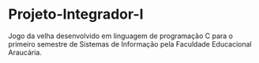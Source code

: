 # Projeto-Integrador-I
Jogo da velha desenvolvido em linguagem de programação C para o primeiro semestre de Sistemas de Informação pela Faculdade Educacional Araucária.

